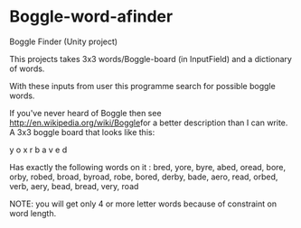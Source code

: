 # Boggle-word-afinder
Boggle Finder (Unity project)

This projects takes 3x3 words/Boggle-board (in InputField) and a dictionary of words.

With these inputs from user this programme search for possible boggle words.

If you've never heard of Boggle then see ​http://en.wikipedia.org/wiki/Boggle​ for a better description
than I can write. A 3x3 boggle board that looks like this:

y o x
r b a
v e d

Has exactly the following words on it : bred, yore, byre, abed, oread, bore, orby, robed, broad, byroad, robe, bored, derby, bade, aero, read, orbed, verb, aery, bead, bread, very, road

NOTE: you will get only 4 or more letter words because of constraint on word length.
